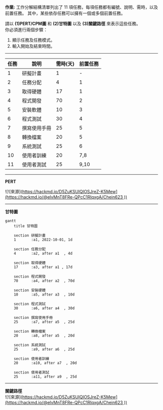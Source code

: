 **作業:** 工作分解結構清單列出了 11 項任務，每項任務都有編號、說明、需時，以及前置任務。
其中，某些依存任務可以擁有一個或多個前置任務。

請以 **(1)PERT/CPM圖** 和 **(2)甘特圖** 以及 **(3)關鍵路徑** 來表示這些任務。<br>
你必須進行兩個步驟：
1. 顯示任務及任務模式。
2. 輸入開始及結束時間。

---

| 任務 | 說明         | 需時(天) | 前置任務 |
| ---- | ------------ | -------- | -------- |
| 1    | 研擬計畫     | 1        | -        |
| 2    | 任務分配     | 4        | 1        |
| 3    | 取得硬體     | 17       | 1        |
| 4    | 程式開發     | 70       | 2        |
| 5    | 安裝軟體     | 10       | 3        |
| 6    | 程式測試     | 30       | 4        |
| 7    | 撰寫使用手冊 | 25       | 5        |
| 8    | 轉換檔案     | 20       | 5        |
| 9    | 系統測試     | 25       | 6        |
| 10   | 使用者訓練   | 20       | 7,8      |
| 11   | 使用者測試   | 25       | 9,10     |

---
**PERT**

![![來源]([https://hackmd.io/D5ZuKSUIQIOSJreZ-K5Mew](https://hackmd.io/@elvMnT8FRe-QPcC1RlqxgA/Chein623
))](https://user-images.githubusercontent.com/79584249/195106994-76619a09-ae12-4c1a-86bd-561263ee5dc0.jpg)

---
**甘特圖**
```mermaid
gantt
    title 甘特圖
    
    section 研擬計畫
    1       :a1, 2022-10-01, 1d
   
    section 任務分配
    4       :a2, after a1  , 4d
    
    section 取得硬體
    17      :a3, after a1 , 17d
    
    section 程式開發
    70      :a4, after a2  , 70d
    
    section 安裝硬體
    10      :a5, after a3  , 10d
    
    section 程式測試
    30      :a6, after a4  , 30d
    
    section 撰寫使用手冊
    25      :a7, after a5  , 25d
    
    section 轉換檔案
    20      :a8, after a5  , 20d
    
    section 系統測試
    25      :a9, after a6  , 25d
    
    section 使用者訓練
    20      :a10, after a7  , 20d
    
    section 使用者測試
    25      :a11, after a9  , 25d
```
---
**關鍵路徑**  
![![來源]([https://hackmd.io/D5ZuKSUIQIOSJreZ-K5Mew](https://hackmd.io/@elvMnT8FRe-QPcC1RlqxgA/Chein623
))](https://user-images.githubusercontent.com/79584249/195108356-618f1d73-0b5a-4e6b-b376-9dd517102e16.jpg)
